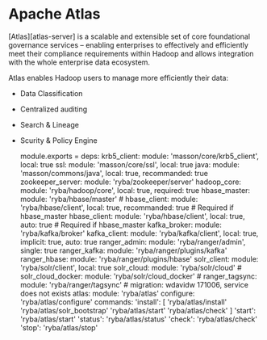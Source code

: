 # Apache Atlas 

[Atlas][atlas-server] is a scalable and extensible set of core foundational
governance services – enabling enterprises to effectively and efficiently meet
their compliance requirements within Hadoop and allows integration with the whole
enterprise data ecosystem.

Atlas enables Hadoop users to manage more efficiently their data:

- Data Classification
- Centralized auditing
- Search & Lineage
- Scurity & Policy Engine

    module.exports =
      deps:
        krb5_client: module: 'masson/core/krb5_client', local: true
        ssl: module: 'masson/core/ssl', local: true
        java: module: 'masson/commons/java', local: true, recommanded: true
        zookeeper_server: module: 'ryba/zookeeper/server'
        hadoop_core: module: 'ryba/hadoop/core', local: true, required: true
        hbase_master: module: 'ryba/hbase/master'
        # hbase_client: module: 'ryba/hbase/client', local: true, recommanded: true # Required if hbase_master
        hbase_client: module: 'ryba/hbase/client', local: true, auto: true # Required if hbase_master
        kafka_broker: module: 'ryba/kafka/broker'
        kafka_client: module: 'ryba/kafka/client', local: true, implicit: true, auto: true
        ranger_admin: module: 'ryba/ranger/admin', single: true
        ranger_kafka: module: 'ryba/ranger/plugins/kafka'
        ranger_hbase: module: 'ryba/ranger/plugins/hbase'
        solr_client: module: 'ryba/solr/client', local: true
        solr_cloud: module: 'ryba/solr/cloud'
        # solr_cloud_docker: module: 'ryba/solr/cloud_docker'
        # ranger_tagsync: module: 'ryba/ranger/tagsync'  # migration: wdavidw 171006, service does not exists
        atlas: module: 'ryba/atlas'
      configure:
        'ryba/atlas/configure'
      commands:
        'install': [
          'ryba/atlas/install'
          'ryba/atlas/solr_bootstrap'
          'ryba/atlas/start'
          'ryba/atlas/check'
        ]
        'start':
          'ryba/atlas/start'
        'status':
          'ryba/atlas/status'
        'check':
          'ryba/atlas/check'
        'stop':
          'ryba/atlas/stop'

[atlas-apache]: http://atlas.incubator.apache.org
